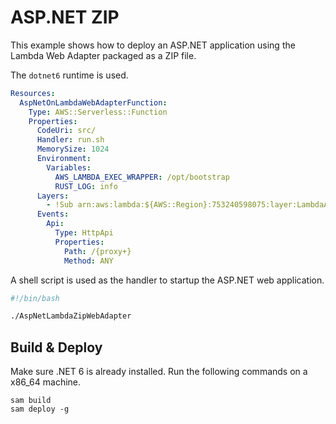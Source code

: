 # ASP.NET ZIP

This example shows how to deploy an ASP.NET application using the Lambda Web Adapter packaged as a ZIP file.

The `dotnet6` runtime is used.

```yaml
Resources:
  AspNetOnLambdaWebAdapterFunction:
    Type: AWS::Serverless::Function
    Properties:
      CodeUri: src/
      Handler: run.sh
      MemorySize: 1024
      Environment:
        Variables:
          AWS_LAMBDA_EXEC_WRAPPER: /opt/bootstrap
          RUST_LOG: info
      Layers:
        - !Sub arn:aws:lambda:${AWS::Region}:753240598075:layer:LambdaAdapterLayerX86:17
      Events:
        Api:
          Type: HttpApi
          Properties:
            Path: /{proxy+}
            Method: ANY
```

A shell script is used as the handler to startup the ASP.NET web application.

```run.sh
#!/bin/bash

./AspNetLambdaZipWebAdapter
```

## Build & Deploy

Make sure .NET 6 is already installed. Run the following commands on a x86_64 machine. 

```shell
sam build 
sam deploy -g
```
